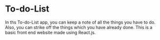 # To-do-List
In ths To-do-List app, you can keep a note of all the things you have to do. Also, you can strike off the things which you have already done. This is a basic front end website made using React.js. 
